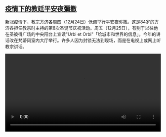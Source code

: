<!--1608890054000-->
[疫情下的教廷平安夜彌撒](https://www.dw.com/zh/%E7%96%AB%E6%83%85%E4%B8%8B%E7%9A%84%E6%95%99%E5%BB%B7%E5%B9%B3%E5%AE%89%E5%A4%9C%E5%BD%8C%E6%92%92/a-56056775)
------

<p>新冠疫情下，教宗方济各周四（12月24日）低调举行平安夜弥撒。这是84岁的方济各担任教宗时主持的第8次圣诞节庆祝活动。周五（12月25日），有别于以往他在圣彼得广场的中央阳台上宣读"Urbi et Orbi"「给城市和世界的信息」，今年的讲话改在梵蒂冈室内大厅举行。许多人因为封锁无法到现场，而是在电视上或网上听教宗讲话。</small></p><video src="https://tvdownloaddw-a.akamaihd.net/dwtv_video/flv/vdt_zh/2020/bchi201225_001_xmas_1225_sd_sor.mp4" controls style="width:100%"></video>
